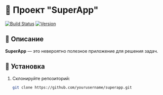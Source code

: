 # 🚀 Проект "SuperApp"

[![Build Status](https://img.shields.io/badge/build-passing-brightgreen)](https://github.com/yourusername/superapp/actions)
[![Version](https://img.shields.io/badge/version-1.0-blue)](https://github.com/yourusername/superapp/releases)

## 📜 Описание

**SuperApp** — это невероятно полезное приложение для решения задач.

## 🔧 Установка

1. Склонируйте репозиторий:
   ```bash
   git clone https://github.com/yourusername/superapp.git

